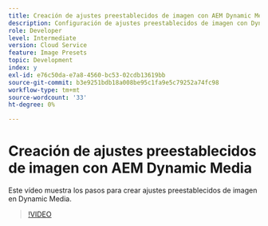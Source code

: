 ```yaml
---
title: Creación de ajustes preestablecidos de imagen con AEM Dynamic Media
description: Configuración de ajustes preestablecidos de imagen con Dynamic Media
role: Developer
level: Intermediate
version: Cloud Service
feature: Image Presets
topic: Development
index: y
exl-id: e76c50da-e7a8-4560-bc53-02cdb13619bb
source-git-commit: b3e9251bdb18a008be95c1fa9e5c79252a74fc98
workflow-type: tm+mt
source-wordcount: '33'
ht-degree: 0%

---
```


# Creación de ajustes preestablecidos de imagen con AEM Dynamic Media

Este vídeo muestra los pasos para crear ajustes preestablecidos de imagen en Dynamic Media.

>[!VIDEO](https://video.tv.adobe.com/v/335459?quality=12&learn=on)

